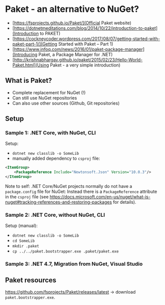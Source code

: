 # Paket - an alternative to NuGet?

- [https://fsprojects.github.io/Paket/](Official Paket website)
- [https://dotnetmeditations.com/blog/2014/10/22/introduction-to-paket](Introduction to PAKET)
- [https://cockneycoder.wordpress.com/2017/08/07/getting-started-with-paket-part-1/](Getting Started with Paket – Part 1)
- [https://www.infoq.com/news/2016/01/paket-package-manager](Introducing Paket, a Package Manager for .NET)
- [http://krishnabhargav.github.io/paket/2015/02/23/Hello-World-Paket.html](Using Paket - a very simple introduction)


## What is Paket?

- Complete replacement for NuGet (!)
- Can still use NuGet repositories
- Can also use other sources (Github, Git repositories)

## Setup

### Sample 1: .NET Core, with NuGet, CLI

Setup:

- `dotnet new classlib -o SomeLib`
- manually added dependency to `csproj` file:
```xml
<ItemGroup>
    <PackageReference Include="Newtonsoft.Json" Version="10.0.3"/>
</ItemGroup>
```

Note to self: .NET Core/NuGet projects normally do not have a `package.config` file for NuGet: Instead there is a `PackageReference` attribute in the `csproj` file (see https://docs.microsoft.com/en-us/nuget/what-is-nuget#tracking-references-and-restoring-packages for details).

### Sample 2: .NET Core, without NuGet, CLI

Setup (manual):

- `dotnet new classlib -o SomeLib`
- `cd SomeLib`
- `mkdir .paket`
- `cp ../../paket.bootstrapper.exe .paket/paket.exe`



### Sample 3: .NET 4.7, Migration from NuGet, Visual Studio

## Paket resources

https://github.com/fsprojects/Paket/releases/latest -> download `paket.bootstrapper.exe`.